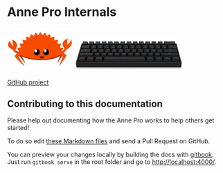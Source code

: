 Anne Pro Internals
==================

<img src="images/ferris.png" width=30%/> <img src="images/anne.jpg" width=50%/>

[GitHub project](https://github.com/ah-/anne-key)


Contributing to this documentation
----------------------------------

Please help out documenting how the Anne Pro works to help others get started!

To do so edit [these Markdown files](https://github.com/ah-/anne-key/tree/master/docs) and send a Pull Request on GitHub.

You can preview your changes locally by building the docs with [gitbook](https://github.com/GitbookIO/gitbook).
Just run `gitbook serve` in the root folder and go to [http://localhost:4000/](http://localhost:4000/).

